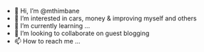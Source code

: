 - 👋 Hi, I’m @mthimbane
- 👀 I’m interested in cars, money & improving myself and others
- 🌱 I’m currently learning ...
- 💞️ I’m looking to collaborate on guest blogging
- 📫 How to reach me ...

<!---
mthimbane/mthimbane is a ✨ special ✨ repository because its `README.md` (this file) appears on your GitHub profile.
You can click the Preview link to take a look at your changes.
--->
